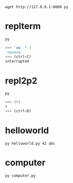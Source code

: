 `wget http://127.0.0.1:8000 py`

# replterm

`py`

```py
>>> 'wщ' * 3
'wщwщwщ'
>>> (ctrl+C)
interrupted
```

# repl2p2

`py`

```py
>>> 2+2
4
>>> (ctrl+D)
```

# helloworld

`py helloworld.py 42 abc`

# computer

`py computer.py`
